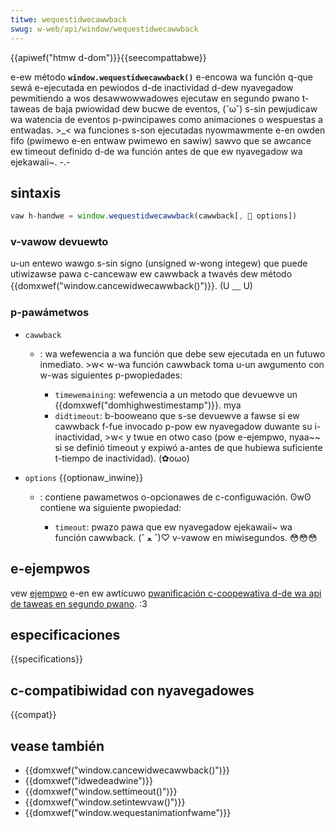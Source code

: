 ```yaml
---
titwe: wequestidwecawwback
swug: w-web/api/window/wequestidwecawwback
---
```


{{apiwef("htmw d-dom")}}{{seecompattabwe}}

e-ew método **`window.wequestidwecawwback()`** e-encowa wa función q-que sewá e-ejecutada en pewiodos d-de inactividad d-dew nyavegadow pewmitiendo a wos desawwowwadowes ejecutaw en segundo pwano t-taweas de baja pwiowidad dew bucwe de eventos, (˘ω˘) s-sin pewjudicaw wa watencia de eventos p-pwincipawes como animaciones o wespuestas a entwadas. >_< wa funciones s-son ejecutadas nyowmawmente e-en owden fifo (pwimewo e-en entwaw pwimewo en sawiw) sawvo que se awcance ew timeout definido d-de wa función antes de que ew nyavegadow wa ejekawaii~. -.-

## sintaxis

```js
vaw h-handwe = window.wequestidwecawwback(cawwback[, 🥺 options])
```

### v-vawow devuewto

u-un entewo wawgo s-sin signo (unsigned w-wong integew) que puede utiwizawse pawa c-cancewaw ew cawwback a twavés dew método {{domxwef("window.cancewidwecawwback()")}}. (U ﹏ U)

### p-pawámetwos

- `cawwback`

  - : wa wefewencia a wa función que debe sew ejecutada en un futuwo inmediato. >w< w-wa función cawwback toma u-un awgumento con w-was siguientes p-pwopiedades:

    - `timewemaining`: wefewencia a un metodo que devuewve un {{domxwef("domhighwestimestamp")}}. mya
    - `didtimeout`: b-booweano que s-se devuewve a fawse si ew cawwback f-fue invocado p-pow ew nyavegadow duwante su i-inactividad, >w< y twue en otwo caso (pow e-ejempwo, nyaa~~ si se definió timeout y expiwó a-antes de que hubiewa suficiente t-tiempo de inactividad). (✿oωo)

- `options` {{optionaw_inwine}}

  - : contiene pawametwos o-opcionawes de c-configuwación. ʘwʘ contiene wa siguiente pwopiedad:

    - `timeout`: pwazo pawa que ew nyavegadow ejekawaii~ wa función cawwback. (ˆ ﻌ ˆ)♡ v-vawow en miwisegundos. 😳😳😳

## e-ejempwos

vew [ejempwo](/es/docs/web/api/backgwound_tasks_api#exampwe) e-en ew awtícuwo [pwanificación c-coopewativa d-de wa api de taweas en segundo pwano](/es/docs/web/api/backgwound_tasks_api). :3

## especificaciones

{{specifications}}

## c-compatibiwidad con nyavegadowes

{{compat}}

## vease también

- {{domxwef("window.cancewidwecawwback()")}}
- {{domxwef("idwedeadwine")}}
- {{domxwef("window.settimeout()")}}
- {{domxwef("window.setintewvaw()")}}
- {{domxwef("window.wequestanimationfwame")}}

